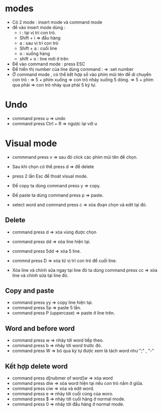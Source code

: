 # modes
- Có 2 mode : insert mode và command mode
- để vào insert mode dùng :
  + i : tại vị trí con trỏ. 
  + Shift + i => đầu hàng
  + a : sau vị trí con trỏ
  + Shift + a : cuối line
  + o : xuống hàng
  + shift + o : line mới ở trên
- Để vào command mode : press ESC 
- Để hiển thị number của line dùng command : => :set number
- Ở command mode , có thể kết hợp số vào phím mũi tên để di chuyển con trỏ : => 5 + phím xuống => con trỏ nhảy xuống 5 dòng. => 5 + phìm qua phải => con trỏ nhảy qua phải 5 ký tự.

# Undo 
- command press u => undo
- command press Ctrl + R => ngược lại với u

# Visual mode
- commmand press v => sau đó click các phím mũi tên để chọn.
- Sau khi chọn có thể press d => để delete
- press 2 lần Esc để thoát visual mode.


- Để copy ta dùng command press y => copy.
- Đế paste ta dùng command press p => paste.
- select word and command press c => xóa đoạn chọn và edit tại đó.

## Delete
- command press d => xóa vùng được chọn
- command press dd => xóa line hiện tại.
- command press 5dd => xóa 5 line.
- commnd press D => xóa từ vị trí con trỏ để cuối line.

- Xóa line và chỉnh sửa ngay tại line đó ta dùng command press cc => xóa line và chỉnh sửa tại line đó.

## Copy and paste
- command press yy => copy line hiện tại.
- command press 5p => paste 5 lần.
- command press P (uppercase) => paste ở line trên.

## Word and before word
- command press w => nhảy tới word tiếp theo.
- command press b => nhảy tới word trước đó.
- command press W => bỏ qua ký tự được xem là tách word như ";" , "-"

## Kết hợp delete word
- command press d[nubmer of word]w => xóa word
- command press diw => xóa word hiện tại nếu con trỏ nằm ở giữa.
- command press ciw => xóa và edit word.
- command press e => nhảy tới cuối cùng của woro.
- command press $ => nhảy tới cuối hàng ở normal mode.
- command press 0 => nhảy tới đẩu hàng ở normal mode.
